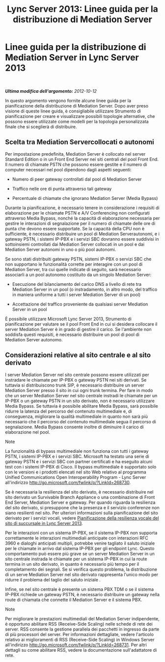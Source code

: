 ﻿---
title: 'Lync Server 2013: Linee guida per la distribuzione di Mediation Server'
TOCTitle: Linee guida per la distribuzione di Mediation Server
ms:assetid: 7cc22b87-18d9-45e6-8402-015abd20f2e5
ms:mtpsurl: https://technet.microsoft.com/it-it/library/Gg398622(v=OCS.15)
ms:contentKeyID: 49301105
ms.date: 08/24/2015
mtps_version: v=OCS.15
ms.translationtype: HT
---

# Linee guida per la distribuzione di Mediation Server in Lync Server 2013

 

_**Ultima modifica dell'argomento:** 2012-10-12_

In questo argomento vengono fornite alcune linee guida per la pianificazione della distribuzione di Mediation Server. Dopo aver preso visione di queste linee guida, è consigliabile utilizzare Strumento di pianificazione per creare e visualizzare possibili topologie alternative, che possono essere utilizzate come modelli per la topologia personalizzata finale che si sceglierà di distribuire.

## Scelta tra Mediation Servercollocati o autonomi

Per impostazione predefinita, Mediation Server è collocato nel server Standard Edition o in un Front End Server nei siti centrali del pool Front End. Il numero di chiamate PSTN che possono essere gestite e il numero di computer necessari nel pool dipendono dagli aspetti seguenti:

  - Numero di peer gateway controllati dal pool di Mediation Server

  - Traffico nelle ore di punta attraverso tali gateway

  - Percentuale di chiamate che ignorano Mediation Server (Media Bypass)

Durante la pianificazione, è necessario tenere in considerazione i requisiti di elaborazione per le chiamate PSTN e A/V Conferencing non configurati attraverso Media Bypass, nonché la capacità di elaborazione necessaria per gestire le interazioni di segnalazione per il numero di chiamate delle ore di punta che devono essere supportate. Se la capacità della CPU non è sufficiente, è necessario distribuire un pool di Mediation Serverautonomi, e i gateway PSTN, i sistemi IP-PBX e i servizi SBC dovranno essere suddivisi in sottoinsiemi controllati dai Mediation Server collocati in un pool e dai Mediation Server autonomi in uno o più pool autonomi.

Se sono stati distribuiti gateway PSTN, sistemi IP-PBX o servizi SBC che non supportano le funzionalità corrette per interagire con un pool di Mediation Server, tra cui quelle indicate di seguito, sarà necessario associarli a un pool autonomo costituito da un singolo Mediation Server:

  - Esecuzione del bilanciamento del carico DNS a livello di rete tra Mediation Server in un pool (o instradamento, in altro modo, del traffico in maniera uniforme a tutti i server Mediation Server di un pool)

  - Accettazione del traffico proveniente da qualsiasi server Mediation Server in un pool

È possibile utilizzare Microsoft Lync Server 2013, Strumento di pianificazione per valutare se il pool Front End in cui si desidera collocare il server Mediation Server è in grado di gestire il carico. Se l'ambiente non soddisfa questi requisiti, è necessario distribuire un pool di pool di Mediation Server autonomo.

## Considerazioni relative al sito centrale e al sito derivato

I server Mediation Server nel sito centrale possono essere utilizzati per instradare le chiamate per IP-PBX o gateway PSTN nei siti derivati. Se tuttavia si distribuiscono trunk SIP, è necessario distribuire un server Mediation Server presso il sito in cui ogni trunk termina. Per fare in modo che un server Mediation Server nel sito centrale instradi le chiamate per un IP-PBX o un gateway PSTN in un sito derivato, non è necessario utilizzare Media Bypass. Se tuttavia è possibile abilitare Media Bypass, sarà possibile ridurre la latenza del percorso del contenuto multimediale e, di conseguenza, migliorare la qualità multimediale in quanto non sarà più necessario che il percorso del contenuto multimediale segua il percorso di segnalazione. Media Bypass consente inoltre di diminuire il carico di elaborazione nel pool.


> [!NOTE]
> La funzionalità di bypass multimediale non funziona con tutti i gateway PSTN, i sistemi IP-PBX e i servizi SBC. Microsoft ha testato una serie di gateway PSTN e i servizi SBC con partner certificati e ha eseguito alcuni test con i sistemi IP-PBX di Cisco. Il bypass multimediale è supportato solo con le versioni e i prodotti elencati nel sito Web relativo al programma Unified Communications Open Interoperability Program - Lync Server all'indirizzo <A href="http://go.microsoft.com/fwlink/p/?linkid=268730">http://go.microsoft.com/fwlink/p/?LinkId=268730</A>.



Se è necessaria la resilienza del sito derivato, è necessario distribuire nel sito derivato un Survivable Branch Appliance o una combinazione di Front End Server, Mediation Server e gateway. Per quando riguarda la resilienza del sito derivato, si presuppone che la presenza e il servizio conferenze non siano resilienti nel sito. Per ulteriori informazioni sulla pianificazione del sito derivato per i servizi vocali, vedere [Pianificazione della resilienza vocale del sito di succursale in Lync Server 2013](lync-server-2013-planning-for-branch-site-voice-resiliency.md).

Per le interazioni con un sistema IP-PBX, se il sistema IP-PBX non supporta correttamente le interazioni multimediali anticipate con interazioni RFC 3960 e dialoghi anticipati multipli, potrebbe venire tagliato il saluto iniziale per le chiamate in arrivo dal sistema IP-PBX per gli endpoint Lync. Questo comportamento può essere più grave se un server Mediation Server in un sito centrale instrada le chiamate per un sistema IP-PBX in cui la route termina in un sito derivato, in quanto è necessario più tempo per il completamento dei segnali. Se si verifica questo problema, la distribuzione di un serve Mediation Server nel sito derivato rappresenta l'unico modo per ridurre il problema del taglio del saluto iniziale .

Infine, se nel sito centrale è presente un sistema PBX TDM o se il sistema IP-PBX richiede un gateway PSTN, è necessario distribuire un gateway nella route di chiamata che connette il Mediation Server e il sistema PBX.


> [!NOTE]
> Per migliorare le prestazioni multimediali del Mediation Server indipendente, è opportuno abilitare RSS (Receive-Side Scaling) nelle schede di rete dei server. RSS consente la gestione parallela dei pacchetti in ingresso da parte di più processori del server. Per informazioni dettagliate, vedere l'articolo relativo ai miglioramenti di RSS (Receive-Side Scaling) in Windows Server all'indirizzo <A href="http://go.microsoft.com/fwlink/p/?linkid=268731">http://go.microsoft.com/fwlink/p/?LinkId=268731</A>. Per altri dettagli su come abilitare RSS, vedere la documentazione sull'adattatore di rete.


